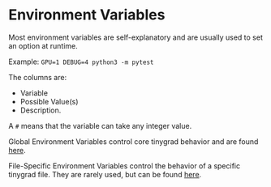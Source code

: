 # Environment Variables

Most environment variables are self-explanatory and are usually used to set an option at runtime.

Example: `GPU=1 DEBUG=4 python3 -m pytest`

The columns are:

* Variable
* Possible Value(s)
* Description.

A `#` means that the variable can take any integer value.

Global Environment Variables control core tinygrad behavior and are found [here](/docs/environment_variables/global_variables.md).

File-Specific Environment Variables control the behavior of a specific tinygrad file. They are rarely used, but can be found [here](/docs/environment_variables/file_specific_variables.md).